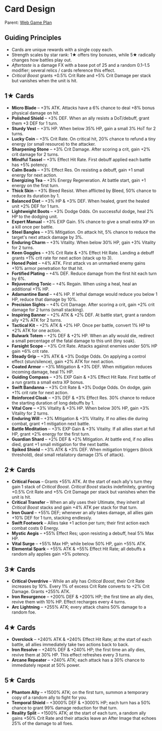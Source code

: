 # Card Design

Parent: [Web Game Plan](8a7d9c1e-web-game-plan.md)

## Guiding Principles
- Cards are unique rewards with a single copy each.
- Strength scales by star rank: 1★ offers tiny bonuses, while 5★ radically changes how battles play out.
- *Aftertaste* is a damage FX with a base pot of 25 and a random 0.1–1.5 modifier; several relics / cards reference this effect.
- *Critical Boost* grants +0.5% Crit Rate and +5% Crit Damage per stack but vanishes when the unit is hit.

## 1★ Cards
- **Micro Blade** – +3% ATK. Attacks have a 6% chance to deal +8% bonus physical damage on hit.
- **Polished Shield** – +3% DEF. When an ally resists a DoT/debuff, grant them +3 DEF for 1 turn.
- **Sturdy Vest** – +3% HP. When below 35% HP, gain a small 3% HoT for 2 turns.
- **Lucky Coin** – +3% Crit Rate. On critical hit, 20% chance to refund a tiny energy (or small resource) to the attacker.
- **Sharpening Stone** – +3% Crit Damage. After scoring a crit, gain +2% crit damage for 2 turns.
- **Mindful Tassel** – +3% Effect Hit Rate. First debuff applied each battle has +5% potency.
- **Calm Beads** – +3% Effect Res. On resisting a debuff, gain +1 small energy for next action.
- **Energizing Tea** – +3% Energy Regeneration. At battle start, gain +1 energy on the first turn.
- **Thick Skin** – +3% Bleed Resist. When afflicted by Bleed, 50% chance to reduce its duration by 1.
- **Balanced Diet** – +3% HP & +3% DEF. When healed, grant the healed unit +2% DEF for 1 turn.
- **Lightweight Boots** – +3% Dodge Odds. On successful dodge, heal 2% HP to the dodging unit.
- **Expert Manual** – +3% EXP Gain. 5% chance to give a small extra XP on a kill once per battle.
- **Steel Bangles** – +3% Mitigation. On attack hit, 5% chance to reduce the target's next attack damage by 3%.
- **Enduring Charm** – +3% Vitality. When below 30% HP, gain +3% Vitality for 2 turns.
- **Keen Goggles** – +3% Crit Rate & +3% Effect Hit Rate. Landing a debuff grants +1% crit rate for next action (stack up to 3).
- **Honed Point** – +4% ATK. First attack vs an unmarked enemy gains +10% armor penetration for that hit.
- **Fortified Plating** – +4% DEF. Reduce damage from the first hit each turn by 6%.
- **Rejuvenating Tonic** – +4% Regain. When using a heal, heal an additional +1% HP.
- **Adamantine Band** – +4% HP. If lethal damage would reduce you below 1 HP, reduce that damage by 10%.
- **Precision Sights** – +4% Crit Damage. After scoring a crit, gain +2% crit damage for 2 turns (small stacking).
- **Inspiring Banner** – +2% ATK & +2% DEF. At battle start, grant a random ally +2% ATK for 2 turns.
- **Tactical Kit** – +2% ATK & +2% HP. Once per battle, convert 1% HP to +2% ATK for one action.
- **Bulwark Totem** – +2% DEF & +2% HP. When an ally would die, redirect a small percentage of the fatal damage to this unit (tiny soak).
- **Farsight Scope** – +3% Crit Rate. Attacks against enemies under 50% HP gain +6% crit rate.
- **Steady Grip** – +3% ATK & +3% Dodge Odds. On applying a control effect (stun/silence), gain +2% ATK for next action.
- **Coated Armor** – +3% Mitigation & +3% DEF. When mitigation reduces incoming damage, heal 1% HP.
- **Guiding Compass** – +3% EXP Gain & +3% Effect Hit Rate. First battle of a run grants a small extra XP bonus.
- **Swift Bandanna** – +3% Crit Rate & +3% Dodge Odds. On dodge, gain +1% crit rate for next action.
- **Reinforced Cloak** – +3% DEF & +3% Effect Res. 30% chance to reduce the starting duration of long debuffs by 1.
- **Vital Core** – +3% Vitality & +3% HP. When below 30% HP, gain +3% Vitality for 2 turns.
- **Enduring Will** – +3% Mitigation & +3% Vitality. If no allies die during combat, grant +1 mitigation next battle.
- **Battle Meditation** – +3% EXP Gain & +3% Vitality. If all allies start at full HP, grant +2% energy for the first turn.
- **Guardian Shard** – +2% DEF & +2% Mitigation. At battle end, if no allies died, grant +1 small mitigation for the next battle.
- **Spiked Shield** – +3% ATK & +3% DEF. When mitigation triggers (block threshold), deal small retaliatory damage (3% of attack).

## 2★ Cards
- **Critical Focus** – Grants +55% ATK. At the start of each ally's turn they gain 1 stack of *Critical Boost*. *Critical Boost* stacks indefinitely, granting +0.5% Crit Rate and +5% Crit Damage per stack but vanishes when the unit is hit.
- **Critical Transfer** – When an ally uses their Ultimate, they inherit all *Critical Boost* stacks and gain +4% ATK per stack for that turn.
- **Iron Guard** – +55% DEF; whenever an ally takes damage, all allies gain +10% DEF for 1 turn, stacking endlessly.
- **Swift Footwork** – Allies take +1 action per turn; their first action each combat costs 0 Energy.
- **Mystic Aegis** – +55% Effect Res; upon resisting a debuff, heal 5% Max HP.
- **Vital Surge** – +55% Max HP; while below 50% HP, gain +55% ATK.
- **Elemental Spark** – +55% ATK & +55% Effect Hit Rate; all debuffs a random ally applies gain +5% potency.

## 3★ Cards
- **Critical Overdrive** – While an ally has *Critical Boost*, their Crit Rate increases by 10%. Every 1% of excess Crit Rate converts to +2% Crit Damage. Grants +255% ATK.
- **Iron Resurgence** – +200% DEF & +200% HP; the first time an ally dies, revive them with 10% HP. Effect recharges every 4 turns.
- **Arc Lightning** – +255% ATK; every attack chains 50% damage to a random foe.

## 4★ Cards
- **Overclock** – +240% ATK & +240% Effect Hit Rate; at the start of each battle, all allies immediately take two actions back to back.
- **Iron Resolve** – +240% DEF & +240% HP; the first time an ally dies, revive them at 30% HP. This effect refreshes every 3 turns.
- **Arcane Repeater** – +240% ATK; each attack has a 30% chance to immediately repeat at 50% power.

## 5★ Cards
- **Phantom Ally** – +1500% ATK; on the first turn, summon a temporary copy of a random ally to fight for you.
- **Temporal Shield** – +3000% DEF & +3000% HP; each turn has a 50% chance to grant 99% damage reduction for that turn.
- **Reality Split** – +1500% ATK; at the start of each turn, a random ally gains +50% Crit Rate and their attacks leave an After Image that echoes 25% of the damage to all foes.

